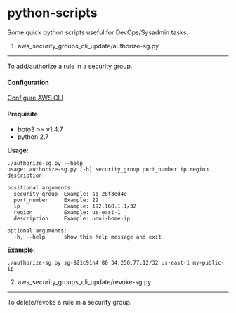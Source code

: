 # python-scripts

Some quick python scripts useful for DevOps/Sysadmin tasks.

1. aws_security_groups_cli_update/authorize-sg.py
----------------------------------------------
To add/authorize a rule in a security group.

#### Configuration

[Configure AWS CLI](https://docs.aws.amazon.com/cli/latest/userguide/cli-chap-getting-started.html)

#### Prequisite
* boto3 >= v1.4.7 
* python 2.7

**Usage:**
```
./authorize-sg.py --help
usage: authorize-sg.py [-h] security_group port_number ip region description

positional arguments:
  security_group  Example: sg-28f3ed4c
  port_number     Example: 22
  ip              Example: 192.168.1.1/32
  region          Example: us-east-1
  description     Example: unni-home-ip

optional arguments:
  -h, --help      show this help message and exit

```

**Example:**
```
./authorize-sg.py sg-821c91n4 80 34.250.77.12/32 us-east-1 my-public-ip
```

2. aws_security_groups_cli_update/revoke-sg.py
-------------------------------------------
To delete/revoke a rule in a security group.